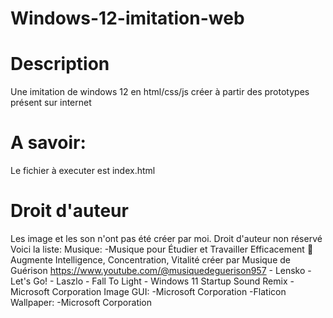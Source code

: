 # Windows-12-imitation-web
# Description
Une imitation de windows 12 en html/css/js créer à partir des prototypes présent sur internet
# A savoir:
Le fichier à executer est index.html
# Droit d'auteur
Les image et les son n'ont pas été créer par moi.
Droit d'auteur non réservé
Voici la liste:
  Musique:
    -Musique pour Étudier et Travailler Efficacement 🧠 Augmente Intelligence, Concentration, Vitalité créer par Musique de Guérison
    https://www.youtube.com/@musiquedeguerison957
    - Lensko - Let's Go!
    - Laszlo - Fall To Light
    - Windows 11 Startup Sound Remix
    -Microsoft Corporation
  Image GUI:
    -Microsoft Corporation
    -Flaticon
  Wallpaper:
    -Microsoft Corporation
